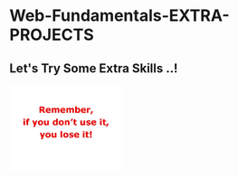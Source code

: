 # Web-Fundamentals-EXTRA-PROJECTS

## Let's Try Some Extra Skills ..!

<img src="https://github.com/MohamedAmineHammi/Web-Fundamentals-EXTRA-PROJECTS/blob/main/Use%20it%20!.jpg" weight="300" height="150">


